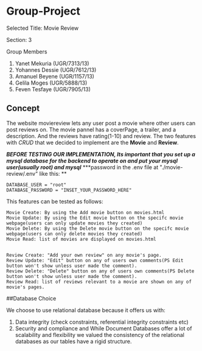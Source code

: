 # Group-Project
Selected Title: Movie Review

Section: 3 

Group Members

1. Yanet Mekuria (UGR/7313/13)
2. Yohannes Dessie (UGR/7612/13)
3. Amanuel Beyene (UGR/1157/13)
4. Gelila Moges (UGR/5888/13)
5. Feven Tesfaye (UGR/7905/13)


## Concept
The website moviereview lets any user post a movie where other users can post reviews on. The movie pannel has a coverPage, a trailer, and a description. And the reviews have rating(1-10) and review. The two features with _CRUD_ that we decided to implement are the **Movie** and **Review**. 


***BEFORE TESTING OUR IMPLEMENTATION, Its important that you set up a mysql database for the backend to operate on and put your mysql user(usually root) and mysql*** ***password in the .env file at "./movie-review/.env" like this: **

```
DATABASE_USER = "root"
DATABASE_PASSWORD = "INSET_YOUR_PASSWORD_HERE"
```


This features can be tested as follows:

```
Movie Create: By using the Add movie button on movies.html
Movie Update: By using the Edit movie button on the specifc movie webpage(users can only update movies they created)
Movie Delete: By using the Delete movie button on the specifc movie webpage(users can only delete movies they created)
Movie Read: list of movies are displayed on movies.html


Review Create: "Add your own review" on any movie's page.
Review Update: "Edit" button on any of users own comments(PS Edit button won't show unless user made the comment).
Review Delete: "Delete" button on any of users own comments(PS Delete button won't show unless user made the comment).
Review Read: list of reviews relevant to a movie are shown on any of movie's pages.
```

##Database Choice

We choose to use relational database because it offers us with:
1. Data integrity (check constraints, referential integrity constraints etc)
2. Security and compliance
and While Document Databases offer a lot of scalability and flexibility we valued the consistency of the relational databases as our tables have a rigid structure.
